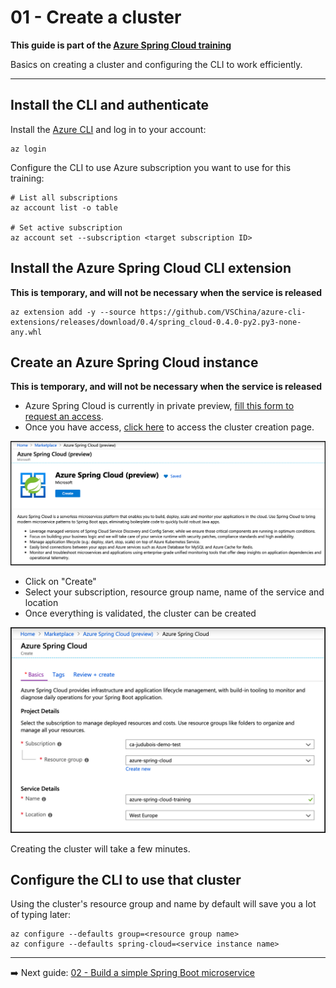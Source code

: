 # 01 - Create a cluster

__This guide is part of the [Azure Spring Cloud training](../README.md)__

Basics on creating a cluster and configuring the CLI to work efficiently.

---

## Install the CLI and authenticate

Install the [Azure CLI](https://docs.microsoft.com/en-us/cli/azure/install-azure-cli/?WT.mc_id=azurespringcloud-github-judubois) and log in to your account:

```
az login
```

Configure the CLI to use Azure subscription you want to use for this training:

```
# List all subscriptions
az account list -o table

# Set active subscription
az account set --subscription <target subscription ID>
```

## Install the Azure Spring Cloud CLI extension

__This is temporary, and will not be necessary when the service is released__

```
az extension add -y --source https://github.com/VSChina/azure-cli-extensions/releases/download/0.4/spring_cloud-0.4.0-py2.py3-none-any.whl
```

## Create an Azure Spring Cloud instance

__This is temporary, and will not be necessary when the service is released__

- Azure Spring Cloud is currently in private preview, [fill this form to request an access](https://aka.ms/AzureSpringCloudInterest).
- Once you have access, [click here](https://portal.azure.com/?WT.mc_id=azurespringcloud-github-judubois&microsoft_azure_marketplace_ItemHideKey=AppPlatformExtension#blade/Microsoft_Azure_Marketplace/MarketplaceOffersBlade/selectedMenuItemId/home/searchQuery/spring) to access the cluster creation page.

![Cluster creation](01-create-azure-spring-cloud.png)

- Click on "Create"
- Select your subscription, resource group name, name of the service and location
- Once everything is validated, the cluster can be created

![Cluster configuration](02-creation-details.png)

Creating the cluster will take a few minutes.

## Configure the CLI to use that cluster

Using the cluster's resource group and name by default will save you a lot of typing later:

```
az configure --defaults group=<resource group name>
az configure --defaults spring-cloud=<service instance name>
```

---

➡️ Next guide: [02 - Build a simple Spring Boot microservice](../02-build-a-simple-spring-boot-microservice/README.md)